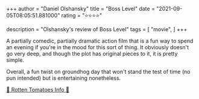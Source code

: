 +++
author = "Daniel Olshansky"
title = "Boss Level"
date = "2021-09-05T08:05:51.881000"
rating = "⭐⭐⭐⭐"

description = "Olshansky's review of Boss Level"
tags = [
    "movie",
]
+++


A partially comedic, partially dramatic action film that is a fun way to spend an evening if you're in the mood for this sort of thing. It obviously doesn't go very deep, and though the plot has original pieces to it, it is pretty simple.

Overall, a fun twist on groundhog day that won't stand the test of time (no pun intended) but is entertaining nonetheless.

[🍅 Rotten Tomatoes Info 🍅](https://www.rottentomatoes.com//m/boss_level)